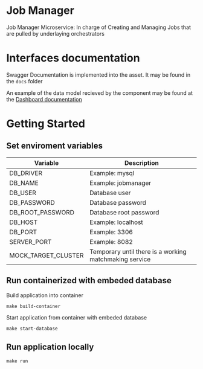 # Job Manager

Job Manager Microservice: In charge of Creating and Managing Jobs that are pulled by underlaying orchestrators

# Interfaces documentation

Swagger Documentation is implemented into the asset. It may be found in the `docs` folder

An example of the data model recieved by the component may be found at the [Dashboard documentation](https://github.com/cognifog-eu/comprehensive-dashboard/blob/9cef08ed227a661eca467d843ecbfa0520695c67/README.md#yaml-based-syntax)

# Getting Started

## Set enviroment variables

| Variable         | Description     |
| ---------------- | --------------- |
| DB_DRIVER        | Example: mysql           |
| DB_NAME          | Example: jobmanager      |
| DB_USER          | Database user            |
| DB_PASSWORD      | Database password  |
| DB_ROOT_PASSWORD | Database root password |
| DB_HOST          | Example: localhost       |
| DB_PORT          | Example: 3306            |
| SERVER_PORT      | Example: 8082            |
| MOCK_TARGET_CLUSTER | Temporary until there is a working matchmaking service |


## Run containerized with embeded database

Build application into container

`make build-container`

Start application from container with embeded database

`make start-database`

## Run application locally

`make run`
